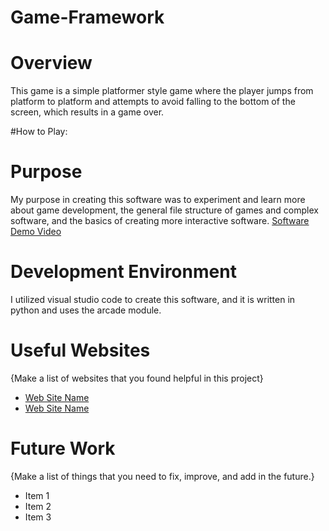 # Game-Framework

# Overview
This game is a simple platformer style game where the player jumps from platform to platform and attempts to avoid falling to the bottom of the screen, which results in a game over.

#How to Play:


# Purpose
My purpose in creating this software was to experiment and learn more about game development, the general file structure of games and complex software, and the basics of creating more interactive software.
[Software Demo Video](http://youtube.link.goes.here)

# Development Environment
I utilized visual studio code to create this software, and it is written in python and uses the arcade module.

# Useful Websites
{Make a list of websites that you found helpful in this project}
* [Web Site Name](http://url.link.goes.here)
* [Web Site Name](http://url.link.goes.here)

# Future Work
{Make a list of things that you need to fix, improve, and add in the future.}
* Item 1
* Item 2
* Item 3

